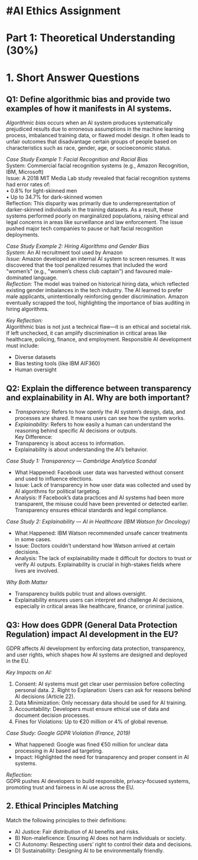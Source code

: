 # #AI Ethics Assignment  
# Part 1: Theoretical Understanding (30%)  
# 1. Short Answer Questions  
## Q1: Define algorithmic bias and provide two examples of how it manifests in AI systems.  
*Algorithmic bias* occurs when an AI system produces systematically prejudiced results due to erroneous assumptions in the machine learning process, imbalanced training data, or flawed model design. It often leads to unfair outcomes that disadvantage certain groups of people based on characteristics such as race, gender, age, or socioeconomic status.  
   
_Case Study Example 1: Facial Recognition and Racial Bias_  
System: Commercial facial recognition systems (e.g., Amazon Recognition, IBM, Microsoft)  
Issue: A 2018 MIT Media Lab study revealed that facial recognition systems had error rates of:  
•	0.8% for light-skinned men  
•	Up to 34.7% for dark-skinned women  
Reflection: This disparity was primarily due to underrepresentation of darker-skinned individuals in the training datasets. As a result, these systems performed poorly on marginalized populations, raising ethical and legal concerns in areas like surveillance and law enforcement. The issue pushed major tech companies to pause or halt facial recognition deployments.  
   
_Case Study Example 2: Hiring Algorithms and Gender Bias_  
*System:* An AI recruitment tool used by Amazon  
*Issue:* Amazon developed an internal AI system to screen resumes. It was discovered that the tool penalized resumes that included the word "women’s" (e.g., "women’s chess club captain") and favoured male-dominated language.  
*Reflection:* The model was trained on historical hiring data, which reflected existing gender imbalances in the tech industry. The AI learned to prefer male applicants, unintentionally reinforcing gender discrimination. Amazon eventually scrapped the tool, highlighting the importance of bias auditing in hiring algorithms.  
   
  
_Key Reflection:_  
Algorithmic bias is not just a technical flaw—it is an ethical and societal risk. If left unchecked, it can amplify discrimination in critical areas like healthcare, policing, finance, and employment. Responsible AI development must include:  
*	Diverse datasets  
*	Bias testing tools (like IBM AIF360)  
*	Human oversight  
  
## Q2: Explain the difference between transparency and explainability in AI. Why are both important?  
*	*Transparency:* Refers to how openly the AI system’s design, data, and processes are shared. It means users can see how the system works.  
*	*Explainability:* Refers to how easily a human can understand the reasoning behind specific AI decisions or outputs.  
Key Difference:  
*	Transparency is about access to information.  
*	Explainability is about understanding the AI’s behavior.
  
_Case Study 1: Transparency — Cambridge Analytica Scandal_  
*	What Happened: Facebook user data was harvested without consent and used to influence elections.  
*	Issue: Lack of transparency in how user data was collected and used by AI algorithms for political targeting.  
*	Analysis: If Facebook’s data practices and AI systems had been more transparent, the misuse could have been prevented or detected earlier. Transparency ensures ethical standards and legal compliance.  
   
_Case Study 2: Explainability — AI in Healthcare (IBM Watson for Oncology)_  
*	What Happened: IBM Watson recommended unsafe cancer treatments in some cases.  
*	Issue: Doctors couldn’t understand how Watson arrived at certain decisions.  
*	Analysis: The lack of explainability made it difficult for doctors to trust or verify AI outputs. Explainability is crucial in high-stakes fields where lives are involved.  
   
  
_Why Both Matter_   
*	Transparency builds public trust and allows oversight.  
*	Explainability ensures users can interpret and challenge AI decisions, especially in critical areas like healthcare, finance, or criminal justice.  
  
## Q3: How does GDPR (General Data Protection Regulation) impact AI development in the EU?  
GDPR affects AI development by enforcing data protection, transparency, and user rights, which shapes how AI systems are designed and deployed in the EU.  
   
_Key Impacts on AI:_ 
1. Consent: AI systems must get clear user permission before collecting personal data.  2. Right to Explanation: Users can ask for reasons behind AI decisions (Article 22).  
3.	Data Minimization: Only necessary data should be used for AI training.  
4.	Accountability: Developers must ensure ethical use of data and document decision processes.  
5.	Fines for Violations: Up to €20 million or 4% of global revenue.  
   
_Case Study: Google GDPR Violation (France, 2019)_  
*	What happened: Google was fined €50 million for unclear data processing in AI based ad targeting.  
*	Impact: Highlighted the need for transparency and proper consent in AI systems.  
   
_Reflection:_  
GDPR pushes AI developers to build responsible, privacy-focused systems, promoting trust and fairness in AI use across the EU.  
  
## 2. Ethical Principles Matching  
Match the following principles to their definitions:  
*	A) Justice:  Fair distribution of AI benefits and risks.  
*	B) Non-maleficence:  Ensuring AI does not harm individuals or society.  
*	C) Autonomy:  Respecting users’ right to control their data and decisions.  
*	D) Sustainability:  Designing AI to be environmentally friendly.  
  
   
  
  
  
  
  
  
  
  
   
  
